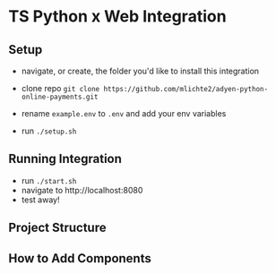 # TS Python x Web Integration

## Setup

- navigate, or create, the folder you'd like to install this integration
- clone repo `git clone https://github.com/mlichte2/adyen-python-online-payments.git`

- rename `example.env` to `.env` and add your env variables
- run `./setup.sh`

## Running Integration

- run `./start.sh`
- navigate to http://localhost:8080
- test away!

## Project Structure

## How to Add Components
